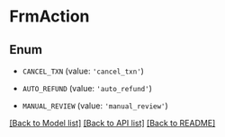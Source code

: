 # FrmAction


## Enum

* `CANCEL_TXN` (value: `'cancel_txn'`)

* `AUTO_REFUND` (value: `'auto_refund'`)

* `MANUAL_REVIEW` (value: `'manual_review'`)

[[Back to Model list]](../README.md#documentation-for-models) [[Back to API list]](../README.md#documentation-for-api-endpoints) [[Back to README]](../README.md)


